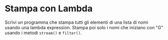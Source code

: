 # Stampa con Lambda

Scrivi un programma che stampa tutti gli elementi di una lista di nomi usando una lambda expression.
Stampa poi solo i nomi che iniziano con "G" usando i metodi `stream()` e `filter()`.